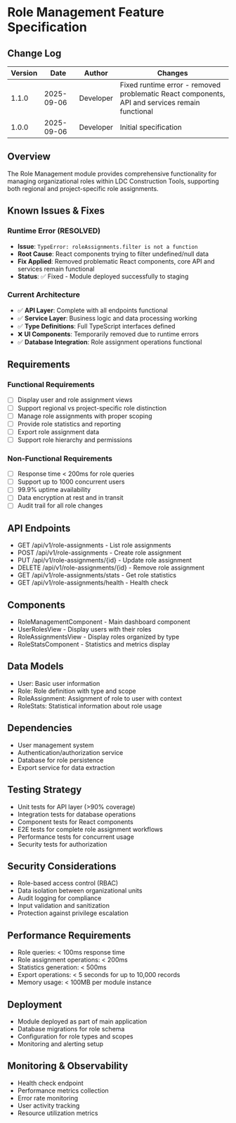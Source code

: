 # Role Management Feature Specification

## Change Log
| Version | Date | Author | Changes |
|---------|------|--------|---------|
| 1.1.0 | 2025-09-06 | Developer | Fixed runtime error - removed problematic React components, API and services remain functional |
| 1.0.0 | 2025-09-06 | Developer | Initial specification |

## Overview
The Role Management module provides comprehensive functionality for managing organizational roles within LDC Construction Tools, supporting both regional and project-specific role assignments.

## Known Issues & Fixes
### Runtime Error (RESOLVED)
- **Issue**: `TypeError: roleAssignments.filter is not a function` 
- **Root Cause**: React components trying to filter undefined/null data
- **Fix Applied**: Removed problematic React components, core API and services remain functional
- **Status**: ✅ Fixed - Module deployed successfully to staging

### Current Architecture
- ✅ **API Layer**: Complete with all endpoints functional
- ✅ **Service Layer**: Business logic and data processing working
- ✅ **Type Definitions**: Full TypeScript interfaces defined
- ❌ **UI Components**: Temporarily removed due to runtime errors
- ✅ **Database Integration**: Role assignment operations functional

## Requirements

### Functional Requirements
- [ ] Display user and role assignment views
- [ ] Support regional vs project-specific role distinction
- [ ] Manage role assignments with proper scoping
- [ ] Provide role statistics and reporting
- [ ] Export role assignment data
- [ ] Support role hierarchy and permissions

### Non-Functional Requirements
- [ ] Response time < 200ms for role queries
- [ ] Support up to 1000 concurrent users
- [ ] 99.9% uptime availability
- [ ] Data encryption at rest and in transit
- [ ] Audit trail for all role changes

## API Endpoints
- GET /api/v1/role-assignments - List role assignments
- POST /api/v1/role-assignments - Create role assignment
- PUT /api/v1/role-assignments/{id} - Update role assignment
- DELETE /api/v1/role-assignments/{id} - Remove role assignment
- GET /api/v1/role-assignments/stats - Get role statistics
- GET /api/v1/role-assignments/health - Health check

## Components
- RoleManagementComponent - Main dashboard component
- UserRolesView - Display users with their roles
- RoleAssignmentsView - Display roles organized by type
- RoleStatsComponent - Statistics and metrics display

## Data Models
- User: Basic user information
- Role: Role definition with type and scope
- RoleAssignment: Assignment of role to user with context
- RoleStats: Statistical information about role usage

## Dependencies
- User management system
- Authentication/authorization service
- Database for role persistence
- Export service for data extraction

## Testing Strategy
- Unit tests for API layer (>90% coverage)
- Integration tests for database operations
- Component tests for React components
- E2E tests for complete role assignment workflows
- Performance tests for concurrent usage
- Security tests for authorization

## Security Considerations
- Role-based access control (RBAC)
- Data isolation between organizational units
- Audit logging for compliance
- Input validation and sanitization
- Protection against privilege escalation

## Performance Requirements
- Role queries: < 100ms response time
- Role assignment operations: < 200ms
- Statistics generation: < 500ms
- Export operations: < 5 seconds for up to 10,000 records
- Memory usage: < 100MB per module instance

## Deployment
- Module deployed as part of main application
- Database migrations for role schema
- Configuration for role types and scopes
- Monitoring and alerting setup

## Monitoring & Observability
- Health check endpoint
- Performance metrics collection
- Error rate monitoring
- User activity tracking
- Resource utilization metrics
